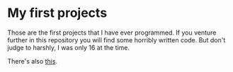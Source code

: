 # My first projects

Those are the first projects that I have ever programmed. If you venture further in this repository you will find some horribly written code. But don't judge to harshly, I was only 16 at the time.

There's also [this](https://github.com/rusudinu/drivers-data-windows).
